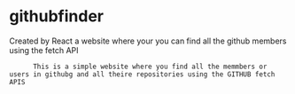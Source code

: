 # githubfinder
Created by React a website where your you can find all the github members using the fetch API

          This is a simple website where you find all the memmbers or users in githubg and all theire repositories using the GITHUB fetch APIS 
